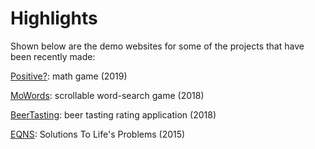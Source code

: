# Highlights
Shown below are the demo websites for some of the projects that have been recently made:

[Positive?](http://www.AreYouPositive.fun): math game (2019)

[MoWords](https://MoWords.herokuapp.com): scrollable word-search game (2018)

[BeerTasting](http://www.BeerTasting.life): beer tasting rating application (2018)

[EQNS](http://www.TheEQNS.com): Solutions To Life's Problems (2015)
